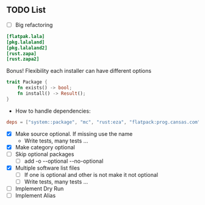 ## TODO List

- [ ] Big refactoring

```toml
[flatpak.lala]
[pkg.lalaland]
[pkg.lalaland2]
[rust.zapa]
[rust.zapa2]
```

Bonus! Flexibility each installer can have different options

```rust
trait Package {
    fn exists() -> bool;
    fn install() -> Result();
}
```

- How to handle dependencies:

```toml
deps = ["system::package", "mc", "rust:eza", "flatpack:prog.cansas.com"]
```

- [X] Make source optional. If missing use the name
    - Write tests, many tests ...
- [X] Make category optional
- [ ] Skip optional packages
    - [ ] add -o --optional --no-optional
- [X] Multiple software list files
    - [ ] If one is optional and other is not make it not optional
    - [ ] Write tests, many tests ...
- [ ] Implement Dry Run
- [ ] Implement Alias